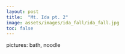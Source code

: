 ```yaml
---
layout: post
title:  "Mt. Ida pt. 2"
image: assets/images/ida_fall/ida_fall.jpg
toc: false
---
```

pictures: bath, noodle




